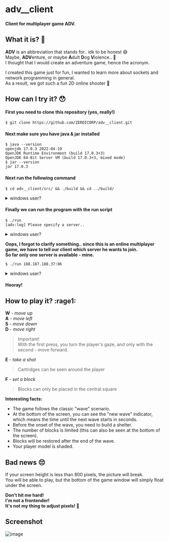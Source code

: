 # adv__client
#### Client for multiplayer game ADV.
## What it is? :eyes:

**ADV** is an abbreviation that stands for.. idk to be honest :sweat_smile:  
Maybe, **ADV**enture, or maybe **A**dult **D**og **V**iolence.. :dog:  
I thought that I would create an adventure game, hence the acronym. 

I created this game just for fun, I wanted to learn more about sockets and network programming in general.  
As a result, we got such a fun 2D online shooter :gun:

## How can I try it? :hushed:

#### First you need to clone this repository (yes, really!)
```
$ git clone https://github.com/ZERDICORP/adv__client.git
```

#### Next make sure you have java & jar installed
```
$ java --version
openjdk 17.0.3 2022-04-19
OpenJDK Runtime Environment (build 17.0.3+3)
OpenJDK 64-Bit Server VM (build 17.0.3+3, mixed mode)
$ jar --version
jar 17.0.3
```

#### Next run the following command
```
$ cd adv__client/src/ && ./build && cd ../build/
```
<details>
  <summary>windows user?</summary>
  
  ```
  > cd adv__client\src\ && win_build.bat && cd ..\build
  ```
</details>

#### Finally we can run the program with the run script
```
$ ./run
[adv:log] Please specify a server..
```
<details>
  <summary>windows user?</summary>
  
  ```
  > win_run.bat
  [adv:log] Please specify a server..
  ```
</details>

**Oops, I forgot to clarify something.. since this is an online multiplayer game, we have to tell our client which server he wants to join.  
So far only one server is available - mine.**

```
$ ./run 188.187.188.37:86
```
<details>
  <summary>windows user?</summary>
  
  ```
  > win_run.bat 188.187.188.37:86
  ```
</details>

#### Hooray!

## How to play it? :rage1:

**W** - _move up_  
**A** - _move left_  
**S** - _move down_  
**D** - _move right_  

> Important!  
> With the first press, you turn the player's gaze, and only with the second - move forward.

**E** - _take a shot_

> Cartridges can be seen around the player

**F** - _set a block_

> Blocks can only be placed in the central square

**Interesting facts:**

+ The game follows the classic "wave" scenario.  
+ At the bottom of the screen, you can see the "new wave" indicator, which means the time until the next wave starts in seconds.  
+ Before the onset of the wave, you need to build a shelter.  
+ The number of blocks is limited (this can also be seen at the bottom of the screen).  
+ Blocks will be restored after the end of the wave.
+ Your player model is shaded.

## Bad news :pensive:

If your screen height is less than 800 pixels, the picture will break.  
You will be able to play, but the bottom of the game window will simply float under the screen.  
  
**Don't hit me hard!  
I'm not a frontender!  
It's not my thing to adjust pixels! :triumph:**

## Screenshot
![image](https://user-images.githubusercontent.com/56264511/161407898-af69908b-691a-4d97-8bc5-1c266e4e6049.png)
